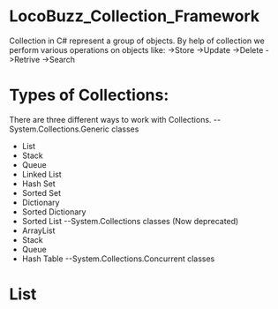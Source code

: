 # LocoBuzz_Collection_Framework
Collection in C# represent a group of objects. By help of collection we perform various operations on objects like:
->Store
->Update
->Delete
->Retrive
->Search

# Types of Collections:
There are three different ways to work with Collections.
--System.Collections.Generic classes
  + List
  + Stack
  + Queue
  + Linked List
  + Hash Set
  + Sorted Set
  + Dictionary
  + Sorted Dictionary
  + Sorted List
--System.Collections classes (Now deprecated)
  + ArrayList
  + Stack
  + Queue
  + Hash Table
--System.Collections.Concurrent classes

# List 
